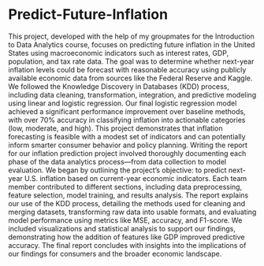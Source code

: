 # Predict-Future-Inflation
This project, developed with the help of my groupmates for the Introduction to Data Analytics course, focuses on predicting future inflation in the United States using macroeconomic indicators such as interest rates, GDP, population, and tax rate data. The goal was to determine whether next-year inflation levels could be forecast with reasonable accuracy using publicly available economic data from sources like the Federal Reserve and Kaggle. We followed the Knowledge Discovery in Databases (KDD) process, including data cleaning, transformation, integration, and predictive modeling using linear and logistic regression. Our final logistic regression model achieved a significant performance improvement over baseline methods, with over 70% accuracy in classifying inflation into actionable categories (low, moderate, and high). This project demonstrates that inflation forecasting is feasible with a modest set of indicators and can potentially inform smarter consumer behavior and policy planning.
Writing the report for our inflation prediction project involved thoroughly documenting each phase of the data analytics process—from data collection to model evaluation. We began by outlining the project’s objective: to predict next-year U.S. inflation based on current-year economic indicators. Each team member contributed to different sections, including data preprocessing, feature selection, model training, and results analysis. The report explains our use of the KDD process, detailing the methods used for cleaning and merging datasets, transforming raw data into usable formats, and evaluating model performance using metrics like MSE, accuracy, and F1-score. We included visualizations and statistical analysis to support our findings, demonstrating how the addition of features like GDP improved predictive accuracy. The final report concludes with insights into the implications of our findings for consumers and the broader economic landscape.
